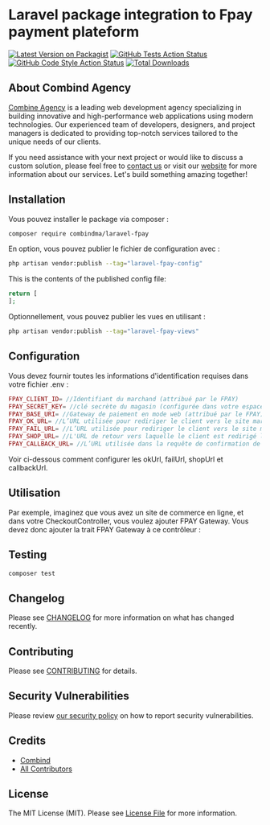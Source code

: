 # Laravel package integration to Fpay payment plateform

[![Latest Version on Packagist](https://img.shields.io/packagist/v/combindma/laravel-fpay.svg?style=flat-square)](https://packagist.org/packages/combindma/laravel-fpay)
[![GitHub Tests Action Status](https://img.shields.io/github/actions/workflow/status/combindma/laravel-fpay/run-tests.yml?branch=main&label=tests&style=flat-square)](https://github.com/combindma/laravel-fpay/actions?query=workflow%3Arun-tests+branch%3Amain)
[![GitHub Code Style Action Status](https://img.shields.io/github/actions/workflow/status/combindma/laravel-fpay/fix-php-code-style-issues.yml?branch=main&label=code%20style&style=flat-square)](https://github.com/combindma/laravel-fpay/actions?query=workflow%3A"Fix+PHP+code+style+issues"+branch%3Amain)
[![Total Downloads](https://img.shields.io/packagist/dt/combindma/laravel-fpay.svg?style=flat-square)](https://packagist.org/packages/combindma/laravel-fpay)


## About Combind Agency

[Combine Agency](https://combind.ma?utm_source=github&utm_medium=banner&utm_campaign=package_name) is a leading web development agency specializing in building innovative and high-performance web applications using modern technologies. Our experienced team of developers, designers, and project managers is dedicated to providing top-notch services tailored to the unique needs of our clients.

If you need assistance with your next project or would like to discuss a custom solution, please feel free to [contact us](mailto:hello@combind.ma) or visit our [website](https://combind.ma?utm_source=github&utm_medium=banner&utm_campaign=package_name) for more information about our services. Let's build something amazing together!


## Installation

Vous pouvez installer le package via composer :

```bash
composer require combindma/laravel-fpay
```

En option, vous pouvez publier le fichier de configuration avec :

```bash
php artisan vendor:publish --tag="laravel-fpay-config"
```

This is the contents of the published config file:

```php
return [
];
```

Optionnellement, vous pouvez publier les vues en utilisant :

```bash
php artisan vendor:publish --tag="laravel-fpay-views"
```

## Configuration

Vous devez fournir toutes les informations d'identification requises dans votre fichier .env :

```php
FPAY_CLIENT_ID= //Identifiant du marchand (attribué par le FPAY)
FPAY_SECRET_KEY= //clé secrète du magasin (configurée dans votre espace back office de la plate-forme FPAY)
FPAY_BASE_URI= //Gateway de paiement en mode web (attribué par le FPAY). Exemple de test: https://testpayment.FPAY.co.ma/fim/est3Dgate
FPAY_OK_URL= //L’URL utilisée pour rediriger le client vers le site marchand en cas d’autorisation de paiement acceptée.
FPAY_FAIL_URL= //L’URL utilisée pour rediriger le client vers le site marchand en cas d’autorisation de paiement échouée.
FPAY_SHOP_URL= //L'URL de retour vers laquelle le client est redirigé lorsqu'il clique sur le bouton "Annuler" affiché sur la page de paiement.
FPAY_CALLBACK_URL= //L’URL utilisée dans la requête de confirmation de paiement en mode server to server
```

Voir ci-dessous comment configurer les okUrl, failUrl, shopUrl et callbackUrl.

## Utilisation

Par exemple, imaginez que vous avez un site de commerce en ligne, et dans votre CheckoutController, vous voulez ajouter FPAY Gateway. Vous devez donc ajouter la trait FPAY Gateway à ce contrôleur :

## Testing

```bash
composer test
```

## Changelog

Please see [CHANGELOG](CHANGELOG.md) for more information on what has changed recently.

## Contributing

Please see [CONTRIBUTING](CONTRIBUTING.md) for details.

## Security Vulnerabilities

Please review [our security policy](../../security/policy) on how to report security vulnerabilities.

## Credits

- [Combind](https://github.com/combindma)
- [All Contributors](../../contributors)

## License

The MIT License (MIT). Please see [License File](LICENSE.md) for more information.

